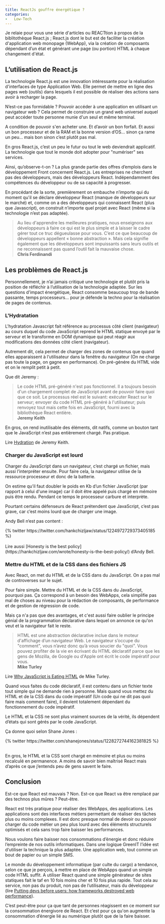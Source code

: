 ```yaml
---
title: ReactJs gouffre énergétique ?
categories:
-   Low-Tech
---
```


Je relaie pour vous une série d'articles ou REACTtion à propos de la biblitothèque React.js ; React.js dont le but est de faciliter la création d'application web monopage (WebApp), via la création de composants dépendant d’un état et générant une page (ou portion) HTML à chaque changement d'état.


## L’utilisation de React.js

La technologie React.js est une innovation intéressante pour la réalisation d'interfaces de type Application Web. Elle permet de mettre en ligne des pages web (outils) dans lesquels il est possible de réaliser des actions sans avoir à recharger la page.

N’est-ce pas formidable ? Pouvoir accéder à une application en utilisant un navigateur web ? Cela permet de construire un grand web universel auquel peut accéder toute personne munie d'un seul et même terminal.

A condition de pouvoir s'en acheter une. Et d’avoir un bon forfait. Et aussi un bon processeur et de la RAM et la bonne version d’OS… sinon ça rame un peu… mais bon sinon c’est plutôt pas mal.

En gros React.js, c’est un peu le futur ou tout le web deviendrait applicatif. La technologie que tout le monde doit adopter pour "numériser" ses services.

Ainsi, qu’observe-t-on ? La plus grande partie des offres d’emplois dans le développement Front concernent React.js. Les entreprises ne cherchent pas des développeurs, mais des développeurs React. Indépendamment des compétences du développeur ou de sa capacité à progresser.

En procédant de la sorte, premièrement on embauche n’importe qui du moment qu'il se déclare développeur React (manque de développeurs sur le marché) et, comme on a des développeurs qui connaissent React (plus que Javascript), on construit n’importe quel projet avec React (même si la technologie n’est pas adaptée).

> Au lieu d'apprendre les meilleures pratiques, nous enseignons aux développeurs à faire ce qui est le plus simple et à laisser le cadre gérer tout ce truc dégueulasse pour vous.
  C’est ce que beaucoup de développeurs appellent « bonne abstraction ».
  Mais cela signifie également que les développeurs sont impuissants sans leurs outils et ne reconnaissent pas quand l’outil fait la mauvaise chose.  
  __Chris Ferdinandi__

## Les problèmes de React.js

Personnellement, je n’ai jamais critiqué une technologie et plutôt pris la position de réfléchir à l’utilisation de la technologie adaptée. Sur les questions d’impact énergétique, React consomme beaucoup trop de bande passante, temps processeurs… pour je défende la techno pour la réalisation de pages de contenus.

### L'Hydratation

L'hydratation Javascript fait référence au processus côté client (navigateur) au cours duquel du code JavaScript reprend le HTML statique envoyé par le serveur et le transforme en DOM dynamique qui peut réagir aux modifications des données côté client (navigateur).

Autrement dit, cela permet de charger des zones de contenus que quand elles apparaissent à l‘utilisateur dans la fenêtre du navigateur (On ne charge pas toute la page, on gagne en performance). On pré-génére du HTML vide et on le remplit petit à petit.

Que dit Jeremy :

> Le code HTML pré-généré n'est pas fonctionnel. Il a toujours besoin d'un chargement complet de JavaScript avant de pouvoir faire quoi que ce soit. Le processus réel est le suivant: exécuter React sur le serveur; envoyer du code HTML pré-généré à l'utilisateur; puis renvoyez tout mais cette fois en JavaScript, fourni avec la bibliothèque React entière.  
__Jeremy Keith__

En gros, on rend inutilisable des éléments, dit natifs, comme un bouton tant que le JavaScript n’est pas entièrement chargé. Pas pratique.

Lire [Hydration](https://adactio.com/journal/16404) de Jeremy Keith.

### Charger du JavaScript est lourd

Charger du JavaScript dans un navigateur, c’est chargé un fichier, mais aussi l’interpréter ensuite. Pour faire cela, la navigateur utilise de la ressource processeur et donc de la batterie.

On estime qu’il faut doubler le poids en Kb d’un fichier JavaScript (par rapport à celui d'une image) car il doit être appelé puis chargé en mémoire puis être rendu. Pendant ce temps le processeur carbure et interprète.

Pourtant certains défenseurs de React prétendent que JavaScript, c’est pas grave, car c’est moins lourd que de charger une image.

Andy Bell n‘est pas content :

<div class="center">
	{% twitter https://twitter.com/hankchizljaw/status/1224972729373405185 %}
</div>
<br>
Lire aussi [Honesty is the best policy](https://hankchizljaw.com/wrote/honesty-is-the-best-policy/) d’Andy Bell.


### Mettre du HTML et de la CSS dans des fichiers JS

Avec React, on met du HTML et de la CSS dans du JavaScript. On a pas mal de controverses sur le sujet.

Pour faire simple. Mettre du HTML et de la CSS dans du JavaScript, pourquoi pas. Ça correspond à un besoin des WebApps, cela simplifie pas mal de choses au niveau pour la rédaction de composants, de performance et de gestion de régression de code.

Mais ça n'a pas que des avantages, et c'est aussi faire oublier le principe génial de la programmation déclarative dans lequel on annonce ce qu'on veut et la navigateur fait le reste.

> HTML est une abstraction déclarative inclue dans le moteur d'affichage d’un navigateur Web. Le navigateur s’occupe du "comment", vous n’avez donc qu’à vous soucier du "quoi". Vous pouvez profiter de la vie en écrivant du HTML déclaratif parce que les gens de Mozilla, de Google ou d'Apple ont écrit le code impératif pour vous.  
__Mike Turley__

Lire [Why JavaScript is Eating HTML](https://css-tricks.com/why-javascript-is-eating-html/) de Mike Turley.

Quand vous faites du code déclaratif, il est contenu dans un fichier texte tout simple qui ne demande rien à personne. Mais quand vous mettez du HTML et de la CSS dans du code impératif (Un code qui ne dit pas quoi faire mais comment faire), il devient totalement dépendant du fonctionnement du code impératif.

Le HTML et la CSS ne sont plus vraiment sources de la vérité, ils dépendent d’états qui sont gérés par le code JavaScript.

Ça donne quoi selon Shane Jones :

<div class="center">
{% twitter https://twitter.com/shanejones/status/1228272744162381825 %}
</div>
<br>


En gros, le HTML et la CSS sont chargé en mémoire et plus ou moins recalculé en permanence. A moins de savoir bien maîtrisé React mais d’après ce que j’entends peu de gens savent le faire.

## Conclusion

Est-ce que React est mauvais ? Non. Est-ce que React va être remplacé par des technos plus mûres ? Peut-être.

React est très pratique pour réaliser des WebApps, des applications. Les applications sont des interfaces métiers permettant de réaliser des tâches plus ou moins complexes. Il est donc presque normal de devoir ou pouvoir charger du code métier un peu plus lourd avec des éléments structurels optimisés et cela sans trop faire baisser les performances.

Nous voulons faire baisser nos consommations d’énergie et donc réduire l’empreinte de nos outils informatiques. Dans une logique GreenIT l’idée est d‘utiliser la technique la plus adaptée. Une application web, tout comme un bout de papier ou un simple SMS.

Le monde du développement informatique (par culte du cargo) a tendance, selon ce que je perçois, à mettre en place de WebApps quand un simple code HTML suffit. A utiliser React quand une simple générateur de sites statiques fait le taf en 10 fois moins cher et 10 fois plus rapide. Tout cela au service, non pas du produit, non pas de l’utilisateur, mais du développeur (lire [Putting devs before users: how frameworks destroyed web performance](https://uxdesign.cc/putting-devs-before-users-how-frameworks-destroyed-web-performance-6b2c2a506aab)).

C’est peut-être pour ça que tant de personnes réagissent en ce moment sur la consommation énergivore de React. Et c’est pour ça qu'on augmente la consommation d’énergie lié au numérique plutôt que de la faire baisser.
